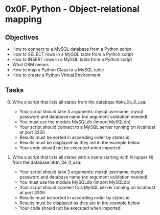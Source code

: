 # 0x0F. Python - Object-relational mapping

## Objectives

- How to connect to a MySQL database from a Python script
- How to SELECT rows in a MySQL table from a Python script
- How to INSERT rows in a MySQL table from a Python script
- What ORM means
- How to map a Python Class to a MySQL table
- How to create a Python Virtual Environment

## Tasks

0. Write a script that lists all states from the database hbtn_0e_0_usa:

    - Your script should take 3 arguments: mysql username, mysql password and database name (no argument validation needed)
    - You must use the module MySQLdb (import MySQLdb)
    - Your script should connect to a MySQL server running on localhost at port 3306
    - Results must be sorted in ascending order by states.id
    - Results must be displayed as they are in the example below
    - Your code should not be executed when imported

1. Write a script that lists all states with a name starting with N (upper N) from the database hbtn_0e_0_usa:

    - Your script should take 3 arguments: mysql username, mysql password and database name (no argument validation needed)
    - You must use the module MySQLdb (import MySQLdb)
    - Your script should connect to a MySQL server running on localhost at port 3306
    - Results must be sorted in ascending order by states.id
    - Results must be displayed as they are in the example below
    - Your code should not be executed when imported

